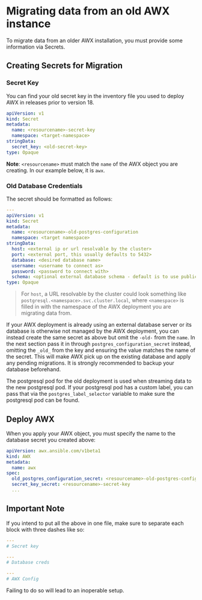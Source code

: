 # Migrating data from an old AWX instance

To migrate data from an older AWX installation, you must provide some information via Secrets.

## Creating Secrets for Migration

### Secret Key

You can find your old secret key in the inventory file you used to deploy AWX in releases prior to version 18.

```yaml
apiVersion: v1
kind: Secret
metadata:
  name: <resourcename>-secret-key
  namespace: <target-namespace>
stringData:
  secret_key: <old-secret-key>
type: Opaque
```

**Note**: `<resourcename>` must match the `name` of the AWX object you are creating. In our example below, it is `awx`.

### Old Database Credentials

The secret should be formatted as follows:

```yaml
---
apiVersion: v1
kind: Secret
metadata:
  name: <resourcename>-old-postgres-configuration
  namespace: <target namespace>
stringData:
  host: <external ip or url resolvable by the cluster>
  port: <external port, this usually defaults to 5432>
  database: <desired database name>
  username: <username to connect as>
  password: <password to connect with>
  schema: <optional external database schema - default is to use public schema - for migration purpose only>
type: Opaque
```

> For `host`, a URL resolvable by the cluster could look something like `postgresql.<namespace>.svc.cluster.local`, where `<namespace>` is filled in with the namespace of the AWX deployment you are migrating data from.

If your AWX deployment is already using an external database server or its database is otherwise not managed
by the AWX deployment, you can instead create the same secret as above but omit the `-old-` from the `name`.
In the next section pass it in through `postgres_configuration_secret` instead, omitting the `_old_`
from the key and ensuring the value matches the name of the secret. This will make AWX pick up on the existing
database and apply any pending migrations. It is strongly recommended to backup your database beforehand.

The postgresql pod for the old deployment is used when streaming data to the new postgresql pod.  If your postgresql pod has a custom label,
you can pass that via the `postgres_label_selector` variable to make sure the postgresql pod can be found.

## Deploy AWX

When you apply your AWX object, you must specify the name to the database secret you created above:

```yaml
apiVersion: awx.ansible.com/v1beta1
kind: AWX
metadata:
  name: awx
spec:
  old_postgres_configuration_secret: <resourcename>-old-postgres-configuration
  secret_key_secret: <resourcename>-secret-key
  ...
```
## Important Note
If you intend to put all the above in one file, make sure to separate each block with three dashes like so:

```yaml
---
# Secret key

---
# Database creds

---
# AWX Config
```
Failing to do so will lead to an inoperable setup.

